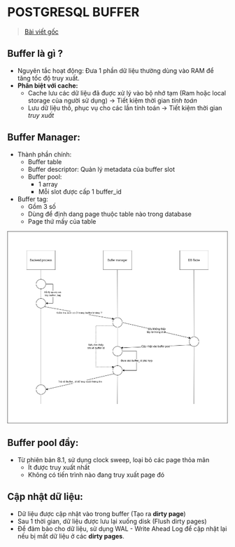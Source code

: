 # POSTGRESQL BUFFER

> [Bài viết gốc](https://online.grokking.org/articles/13/postgresql-buffer-hoat-dong-nhu-the-nao-)

## **Buffer là gì ?**

* Nguyên tắc hoạt động: Đưa 1 phần dữ liệu thường dùng vào RAM để tăng tốc độ truy xuất.
* **Phân biệt với cache:**
  * Cache lưu các dữ liệu đã đuợc xử lý vào bộ nhớ tạm \(Ram hoặc local storage của người sử dụng\) -&gt; Tiết kiệm thời gian _tính toán_
  * Lưu dữ liệu thô, phục vụ cho các lần tính toán -&gt; Tiết kiệm thời gian _truy xuất_

## **Buffer Manager**:

* Thành phần chính:
  * Buffer table
  * Buffer descriptor: Quản lý metadata của buffer slot
  * Buffer pool:
    * 1 array
    * Mỗi slot được cấp 1 buffer\_id
* Buffer tag:
  * Gồm 3 số
  * Dùng để định dang page thuộc table nào trong database
  * Page thứ mấy của table

![](../.gitbook/assets/postgresbuffer.png)

## **Buffer pool đầy**:

* Từ phiên bản 8.1, sử dụng clock sweep, loại bỏ các page thỏa mãn
  * Ít được truy xuất nhất
  * Không có tiến trình nào đang truy xuất page đó

## **Cập nhật dữ liệu**:

* Dữ liệu được cập nhật vào trong buffer \(Tạo ra **dirty page**\)
* Sau 1 thời gian, dữ liệu được lưu lại xuống disk \(Flush dirty pages\)
* Để đảm bảo cho dữ liệu, sử dụng WAL - Write Ahead Log để cập nhật lại nếu bị mất dữ liệu ở các **dirty pages**.


